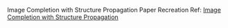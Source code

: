 Image Completion with Structure Propagation Paper Recreation
Ref: [Image Completion with Structure Propagation](http://webee.technion.ac.il/people/cgm/Computer-Graphics-Multimedia/Undergraduate-Projects/2009/ImageCompletion/ImageCompletion_SIGGRAPH05.pdf)
